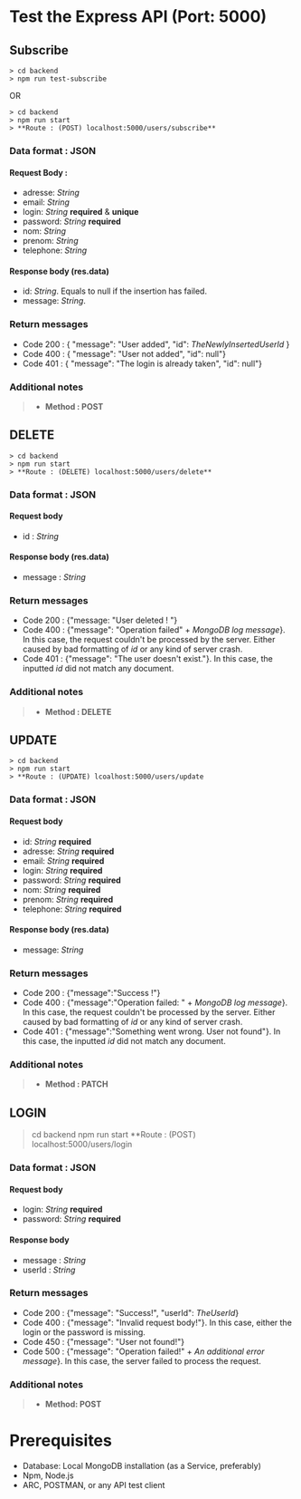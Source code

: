 # Test the Express API (Port: 5000)

## Subscribe 

```
> cd backend
> npm run test-subscribe
```

OR 

```
> cd backend 
> npm run start
> **Route : (POST) localhost:5000/users/subscribe**
``` 

### Data format : JSON

#### Request Body : 

- adresse: *String* 
- email: *String* 
- login: *String* **required** & **unique**
- password: *String* **required**
- nom: *String*
- prenom: *String* 
- telephone: *String*

#### Response body (res.data)

- id: *String*. Equals to null if the insertion has failed. 
- message: *String*. 

### Return messages

- Code 200 : { "message": "User added", "id": *TheNewlyInsertedUserId* }
- Code 400 : { "message": "User not added", "id": null"}
- Code 401 : { "message": "The login is already taken", "id": null"}


### Additional notes

> - **Method : POST**

## DELETE

```
> cd backend 
> npm run start
> **Route : (DELETE) localhost:5000/users/delete**
```

### Data format : JSON

#### Request body 

- id : *String*

#### Response body (res.data)

- message : *String*

### Return messages 

- Code 200 : {"message: "User deleted ! "}
- Code 400 : {"message": "Operation failed" + *MongoDB log message*}. In this case, the request couldn't be processed by the server. Either caused by bad formatting of *id* or any kind of server crash. 
- Code 401 : {"message": "The user doesn't exist."}. In this case, the inputted *id* did not match any document. 

### Additional notes

> - **Method : DELETE**

## UPDATE 

```
> cd backend 
> npm run start 
> **Route : (UPDATE) lcoalhost:5000/users/update
```

### Data format : JSON

#### Request body 

- id: *String* **required**
- adresse: *String* **required**
- email: *String* **required**
- login: *String* **required**
- password: *String* **required**
- nom: *String* **required**
- prenom: *String* **required**
- telephone: *String* **required**

#### Response body (res.data)

- message: *String*

### Return messages 

- Code 200 : {"message":"Success !"}
- Code 400 : {"message":"Operation failed: " + *MongoDB log message*}. In this case, the request couldn't be processed by the server. Either caused by bad formatting of *id* or any kind of server crash. 
- Code 401 : {"message":"Something went wrong. User not found"}. In this case, the inputted *id* did not match any document. 

### Additional notes

> - **Method : PATCH**

## LOGIN

> cd backend 
> npm run start 
> **Route : (POST) localhost:5000/users/login

### Data format : JSON

#### Request body 

- login: *String* **required**
- password: *String* **required**

#### Response body 

- message : *String*
- userId : *String*

### Return messages 

- Code 200 : {"message": "Success!", "userId": *TheUserId*}
- Code 400 : {"message": "Invalid request body!"}. In this case, either the login or the password is missing. 
- Code 450 : {"message": "User not found!"}
- Code 500 : {"message": "Operation failed!" + *An additional error message*}. In this case, the server failed to process the request. 

### Additional notes 

> - **Method: POST**

# Prerequisites

- Database: Local MongoDB installation (as a Service, preferably)
- Npm, Node.js
- ARC, POSTMAN, or any API test client